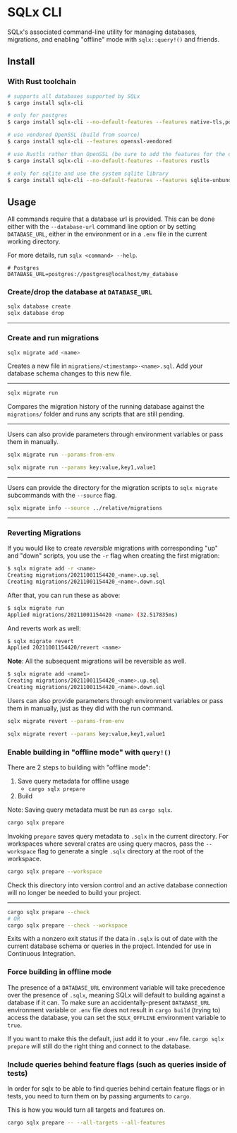 # SQLx CLI

SQLx's associated command-line utility for managing databases, migrations, and enabling "offline"
mode with `sqlx::query!()` and friends.

## Install

### With Rust toolchain

```bash
# supports all databases supported by SQLx
$ cargo install sqlx-cli

# only for postgres
$ cargo install sqlx-cli --no-default-features --features native-tls,postgres

# use vendored OpenSSL (build from source)
$ cargo install sqlx-cli --features openssl-vendored

# use Rustls rather than OpenSSL (be sure to add the features for the databases you intend to use!)
$ cargo install sqlx-cli --no-default-features --features rustls

# only for sqlite and use the system sqlite library
$ cargo install sqlx-cli --no-default-features --features sqlite-unbundled
```

## Usage

All commands require that a database url is provided. This can be done either with the `--database-url` command line option or by setting `DATABASE_URL`, either in the environment or in a `.env` file
in the current working directory.

For more details, run `sqlx <command> --help`.

```dotenv
# Postgres
DATABASE_URL=postgres://postgres@localhost/my_database
```

### Create/drop the database at `DATABASE_URL`

```bash
sqlx database create
sqlx database drop
```

---

### Create and run migrations

```bash
sqlx migrate add <name>
```

Creates a new file in `migrations/<timestamp>-<name>.sql`. Add your database schema changes to
this new file.

---

```bash
sqlx migrate run
```

Compares the migration history of the running database against the `migrations/` folder and runs
any scripts that are still pending.

---

Users can also provide parameters through environment variables or pass them in manually.

```bash
sqlx migrate run --params-from-env
```

```bash
sqlx migrate run --params key:value,key1,value1
```

---

Users can provide the directory for the migration scripts to `sqlx migrate` subcommands with the `--source` flag.

```bash
sqlx migrate info --source ../relative/migrations
```

---

### Reverting Migrations

If you would like to create _reversible_ migrations with corresponding "up" and "down" scripts, you use the `-r` flag when creating the first migration:

```bash
$ sqlx migrate add -r <name>
Creating migrations/20211001154420_<name>.up.sql
Creating migrations/20211001154420_<name>.down.sql
```

After that, you can run these as above:

```bash
$ sqlx migrate run
Applied migrations/20211001154420 <name> (32.517835ms)
```

And reverts work as well:

```bash
$ sqlx migrate revert
Applied 20211001154420/revert <name>
```

**Note**: All the subsequent migrations will be reversible as well.

```bash
$ sqlx migrate add <name1>
Creating migrations/20211001154420_<name>.up.sql
Creating migrations/20211001154420_<name>.down.sql
```

Users can also provide parameters through environment variables or pass them in manually, just as they did with the run command.

```bash
sqlx migrate revert --params-from-env
```

```bash
sqlx migrate revert --params key:value,key1,value1
```

### Enable building in "offline mode" with `query!()`

There are 2 steps to building with "offline mode":

1. Save query metadata for offline usage
    - `cargo sqlx prepare`
2. Build

Note: Saving query metadata must be run as `cargo sqlx`.

```bash
cargo sqlx prepare
```

Invoking `prepare` saves query metadata to `.sqlx` in the current directory.
For workspaces where several crates are using query macros, pass the `--workspace` flag
to generate a single `.sqlx` directory at the root of the workspace.

```bash
cargo sqlx prepare --workspace
```

Check this directory into version control and an active database connection will 
no longer be needed to build your project.

---

```bash
cargo sqlx prepare --check
# OR
cargo sqlx prepare --check --workspace
```

Exits with a nonzero exit status if the data in `.sqlx` is out of date with the current
database schema or queries in the project. Intended for use in Continuous Integration.

### Force building in offline mode

The presence of a `DATABASE_URL` environment variable will take precedence over the presence of `.sqlx`, meaning SQLx will default to building against a database if it can. To make sure an accidentally-present `DATABASE_URL` environment variable or `.env` file does not
result in `cargo build` (trying to) access the database, you can set the `SQLX_OFFLINE` environment
variable to `true`.

If you want to make this the default, just add it to your `.env` file. `cargo sqlx prepare` will
still do the right thing and connect to the database.

### Include queries behind feature flags (such as queries inside of tests)

In order for sqlx to be able to find queries behind certain feature flags or in tests, you need to turn them
on by passing arguments to `cargo`.

This is how you would turn all targets and features on.

```bash
cargo sqlx prepare -- --all-targets --all-features
```
